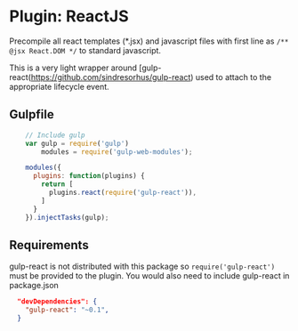 Plugin: ReactJS
==============

Precompile all react templates (*.jsx) and javascript files with first line as ```/** @jsx React.DOM */``` to standard javascript.

This is a very light wrapper around [gulp-react(https://github.com/sindresorhus/gulp-react) used to attach to the appropriate lifecycle event.

Gulpfile
-----------

```javascript
    // Include gulp
    var gulp = require('gulp')
        modules = require('gulp-web-modules');

    modules({
      plugins: function(plugins) {
        return [
          plugins.react(require('gulp-react')),
        ]
      }
    }).injectTasks(gulp);
```

Requirements
-----------
gulp-react is not distributed with this package so ```require('gulp-react')``` must be provided to the plugin.  You would also need to include gulp-react in package.json
```json
  "devDependencies": {
    "gulp-react": "~0.1",
  }
```